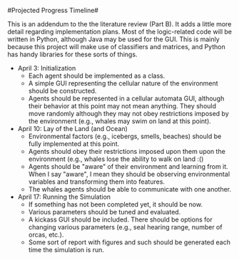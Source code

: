 #Projected Progress Timeline#

This is an addendum to the the literature review (Part B). It adds a little more detail regarding implementation plans. Most of the logic-related code will be written in Python, although Java may be used for the GUI. This is mainly because this project will make use of classifiers and matrices, and Python has handy libraries for these sorts of things.

* April 3: Initialization 
    - Each agent should be implemented as a class.
    - A simple GUI representing the cellular nature of the environment should be constructed.
    - Agents should be represented in a cellular automata GUI, although their behavior at this point may not mean anything. They should move randomly although they may not obey restrictions imposed by the environment (e.g., whales may swim on land at this point).
* April 10: Lay of the Land (and Ocean)
    - Environmental factors (e.g., icebergs, smells, beaches) should be fully implemented at this point.
    - Agents should obey their restrictions imposed upon them upon the environment (e.g., whales lose the ability to walk on land :()
    - Agents should be "aware" of their environment and learning from it. When I say "aware", I mean they should be observing environmental variables and transforming them into features. 
    - The whales agents should be able to communicate with one another.
* April 17: Running the Simulation
    - If something has not been completed yet, it should be now.
    - Various parameters should be tuned and evaluated.
    - A kickass GUI should be included. There should be options for changing various parameters (e.g., seal hearing range, number of orcas, etc.).
    - Some sort of report with figures and such should be generated each time the simulation is run.

